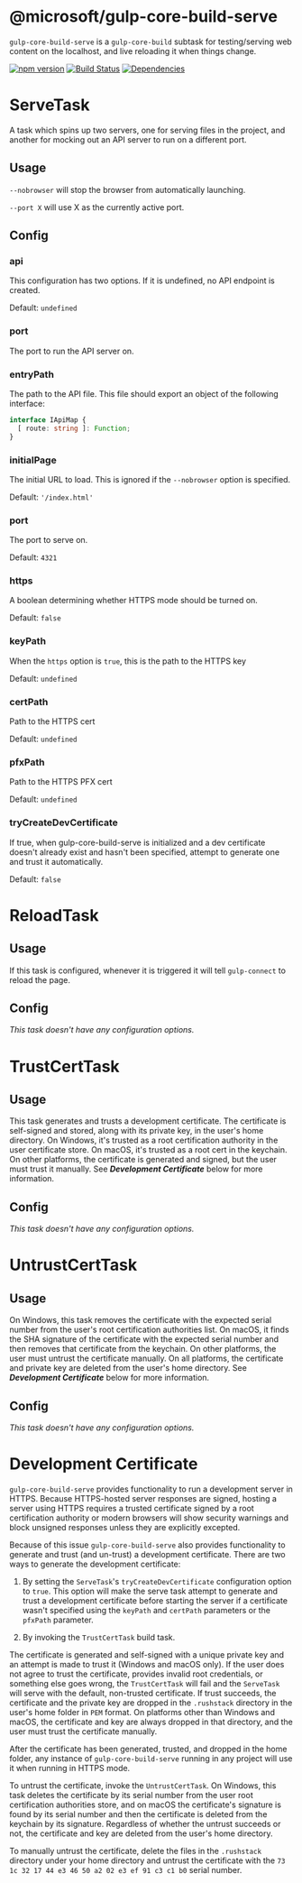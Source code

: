 # @microsoft/gulp-core-build-serve


`gulp-core-build-serve` is a `gulp-core-build` subtask for testing/serving web content on the localhost, and live reloading it when things change.

[![npm version](https://badge.fury.io/js/%40microsoft%2Fgulp-core-build-serve.svg)](https://badge.fury.io/js/%40microsoft%2Fgulp-core-build-serve)
[![Build Status](https://travis-ci.org/Microsoft/gulp-core-build-serve.svg?branch=master)](https://travis-ci.org/Microsoft/gulp-core-build-serve) [![Dependencies](https://david-dm.org/Microsoft/gulp-core-build-serve.svg)](https://david-dm.org/Microsoft/gulp-core-build-serve)

# ServeTask
A task which spins up two servers, one for serving files in the project, and another for
mocking out an API server to run on a different port.

## Usage
`--nobrowser` will stop the browser from automatically launching.

`--port X` will use X as the currently active port.

## Config
### api
This configuration has two options. If it is undefined, no API endpoint is created.

Default: `undefined`

### port
The port to run the API server on.

### entryPath
The path to the API file. This file should export an object of the following interface:

```typescript
interface IApiMap {
  [ route: string ]: Function;
}
```

### initialPage
The initial URL to load. This is ignored if the `--nobrowser` option is specified.

Default: `'/index.html'`

### port
The port to serve on.

Default: `4321`

### https
A boolean determining whether HTTPS mode should be turned on.

Default: `false`

### keyPath
When the `https` option is `true`, this is the path to the HTTPS key

Default: `undefined`

### certPath
Path to the HTTPS cert

Default: `undefined`

### pfxPath
Path to the HTTPS PFX cert

Default: `undefined`

### tryCreateDevCertificate
If true, when gulp-core-build-serve is initialized and a dev certificate doesn't already exist and hasn't been
specified, attempt to generate one and trust it automatically.

Default: `false`

# ReloadTask
## Usage
If this task is configured, whenever it is triggered it will tell `gulp-connect` to reload the page.

## Config
*This task doesn't have any configuration options.*

# TrustCertTask
## Usage
This task generates and trusts a development certificate. The certificate is self-signed
and stored, along with its private key, in the user's home directory. On Windows, it's
trusted as a root certification authority in the user certificate store. On macOS, it's
trusted as a root cert in the keychain. On other platforms, the certificate is generated
and signed, but the user must trust it manually. See ***Development Certificate*** below for
more information.

## Config
*This task doesn't have any configuration options.*

# UntrustCertTask
## Usage
On Windows, this task removes the certificate with the expected serial number from the user's
root certification authorities list. On macOS, it finds the SHA signature of the certificate
with the expected serial number and then removes that certificate from the keychain. On
other platforms, the user must untrust the certificate manually. On all platforms,
the certificate and private key are deleted from the user's home directory. See
***Development Certificate*** below for more information.

## Config
*This task doesn't have any configuration options.*

# Development Certificate

`gulp-core-build-serve` provides functionality to run a development server in HTTPS. Because
HTTPS-hosted server responses are signed, hosting a server using HTTPS requires a trusted certificate
signed by a root certification authority or modern browsers will show security warnings and block
unsigned responses unless they are explicitly excepted.

Because of this issue `gulp-core-build-serve` also provides functionality to generate and trust
(and un-trust) a development certificate. There are two ways to generate the development certificate:

1. By setting the `ServeTask`'s `tryCreateDevCertificate` configuration option to `true`. This option
will make the serve task attempt to generate and trust a development certificate before starting the
server if a certificate wasn't specified using the `keyPath` and `certPath` parameters or the `pfxPath`
parameter.

2. By invoking the `TrustCertTask` build task.

The certificate is generated and self-signed with a unique private key and an attempt is made to trust
it (Windows and macOS only). If the user does not agree to trust the certificate, provides invalid root
credentials, or something else goes wrong, the `TrustCertTask` will fail and the `ServeTask` will serve
with the default, non-trusted certificate. If trust succeeds, the certificate and the private key are
dropped in the `.rushstack` directory in the user's home folder in `PEM` format. On platforms
other than Windows and macOS, the certificate and key are always dropped in that directory, and the user
must trust the certificate manually.

After the certificate has been generated, trusted, and dropped in the home folder, any instance of
`gulp-core-build-serve` running in any project will use it when running in HTTPS mode.

To untrust the certificate, invoke the `UntrustCertTask`. On Windows, this task deletes the certificate
by its serial number from the user root certification authorities store, and on macOS the certificate's
signature is found by its serial number and then the certificate is deleted from the keychain by its
signature. Regardless of whether the untrust succeeds or not, the certificate and key are deleted
from the user's home directory.

To manually untrust the certificate, delete the files in the `.rushstack` directory under your
home directory and untrust the certificate with the
`73 1c 32 17 44 e3 46 50 a2 02 e3 ef 91 c3 c1 b0` serial number.
